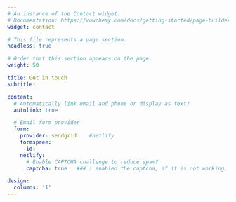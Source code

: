 ```yaml
---
# An instance of the Contact widget.
# Documentation: https://wowchemy.com/docs/getting-started/page-builder/
widget: contact

# This file represents a page section.
headless: true

# Order that this section appears on the page.
weight: 50

title: Get in touch
subtitle:

content:
  # Automatically link email and phone or display as text?
  autolink: true

  # Email form provider
  form:
    provider: sendgrid    #netlify
    formspree: 
      id:
    netlify: 
      # Enable CAPTCHA challenge to reduce spam?
      captcha: true   ### i enabled the captcha, if it is not working, i wil set as false

design:
  columns: '1'
---
```


